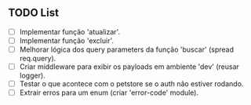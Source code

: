 ## TODO List

- [ ] Implementar função 'atualizar'.
- [ ] Implementar função 'excluir'.
- [ ] Melhorar lógica dos query parameters da função 'buscar' (spread req.query).
- [ ] Criar middleware para exibir os payloads em ambiente 'dev' (reusar logger).
- [ ] Testar o que acontece com o petstore se o auth não estiver rodando.
- [ ] Extrair erros para um enum (criar 'error-code' module).